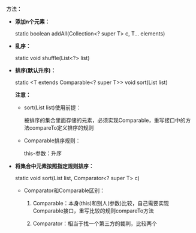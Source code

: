 方法：

* **添加n个元素：**

  static <T> boolean	addAll(Collection<? super T> c, T... elements)

* **乱序：**

  static void	shuffle(List<?> list)

* **排序(默认升序)：**

  static <T extends Comparable<? super T>>   void	sort(List<T> list)

  **注意：**

  * sort(List<T> list)使用前提：

    被排序的集合里面存储的元素，必须实现Comparable，重写接口中的方法compareTo定义排序的规则

  * Comparable排序规则：

    this-参数：升序

* **将集合中元素按照指定规则排序：**

  static <T> void	sort(List<T> list, Comparator<? super T> c)

  * Comparator和Comparable区别：

    1. Comparable：本身(this)和别人(参数)比较，自己需要实现Comparable接口，重写比较的规则compareTo方法

    2. Comparator：相当于找一个第三方的裁判，比较两个

       

